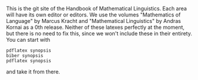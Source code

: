 This is the git site of the Handbook of Mathematical Linguistics. Each area
will have its own editor or editors.  We use the volumes "Mathematics of
Language" by Marcus Kracht and "Mathematical Linguistics" by Andras Kornai as
a 0th release.  Neither of these latexes perfectly at the moment, but there is
no need to fix this, since we won't include these in their entirety.  You can
start with

    pdflatex synopsis
    biber synopsis
    pdflatex synopsis

and take it from there.
